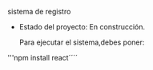 <hi> sistema de registro</hi>

- Estado del proyecto: En construcción.

  Para ejecutar el sistema,debes poner:
  
'''npm install react´´´´
